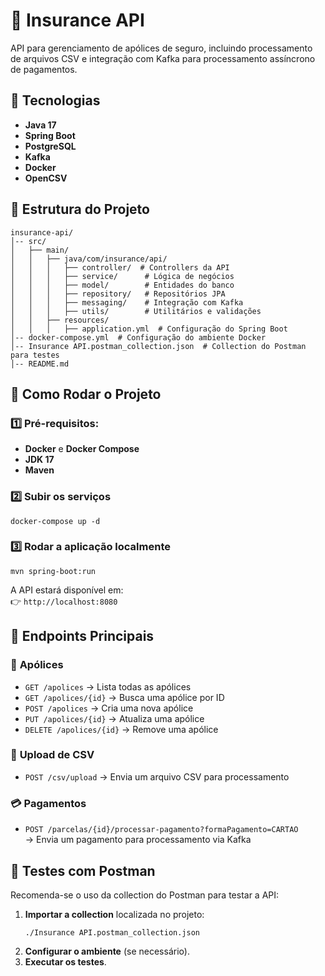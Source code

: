 # 📌 Insurance API

API para gerenciamento de apólices de seguro, incluindo processamento de arquivos CSV e integração com Kafka para processamento assíncrono de pagamentos.

## 🚀 Tecnologias

- **Java 17**
- **Spring Boot**
- **PostgreSQL**
- **Kafka**
- **Docker**
- **OpenCSV**

## 📂 Estrutura do Projeto

```
insurance-api/
│-- src/
│   ├── main/
│   │   ├── java/com/insurance/api/
│   │   │   ├── controller/  # Controllers da API
│   │   │   ├── service/      # Lógica de negócios
│   │   │   ├── model/        # Entidades do banco
│   │   │   ├── repository/   # Repositórios JPA
│   │   │   ├── messaging/    # Integração com Kafka
│   │   │   ├── utils/        # Utilitários e validações
│   │   ├── resources/
│   │   │   ├── application.yml  # Configuração do Spring Boot
│-- docker-compose.yml  # Configuração do ambiente Docker
│-- Insurance API.postman_collection.json  # Collection do Postman para testes
│-- README.md
```

## 🔧 Como Rodar o Projeto

### 1️⃣ Pré-requisitos:
- **Docker** e **Docker Compose**
- **JDK 17**
- **Maven**

### 2️⃣ Subir os serviços
```
docker-compose up -d
```

### 3️⃣ Rodar a aplicação localmente
```
mvn spring-boot:run
```

A API estará disponível em:  
👉 `http://localhost:8080`

## 📌 Endpoints Principais

### 🏢 **Apólices**
- `GET /apolices` → Lista todas as apólices
- `GET /apolices/{id}` → Busca uma apólice por ID
- `POST /apolices` → Cria uma nova apólice
- `PUT /apolices/{id}` → Atualiza uma apólice
- `DELETE /apolices/{id}` → Remove uma apólice

### 📂 **Upload de CSV**
- `POST /csv/upload` → Envia um arquivo CSV para processamento

### 💳 **Pagamentos**
- `POST /parcelas/{id}/processar-pagamento?formaPagamento=CARTAO`  
  → Envia um pagamento para processamento via Kafka

## 🧪 Testes com Postman
Recomenda-se o uso da collection do Postman para testar a API:

1. **Importar a collection** localizada no projeto:
   ```
   ./Insurance API.postman_collection.json
   ```
2. **Configurar o ambiente** (se necessário).
3. **Executar os testes**.
